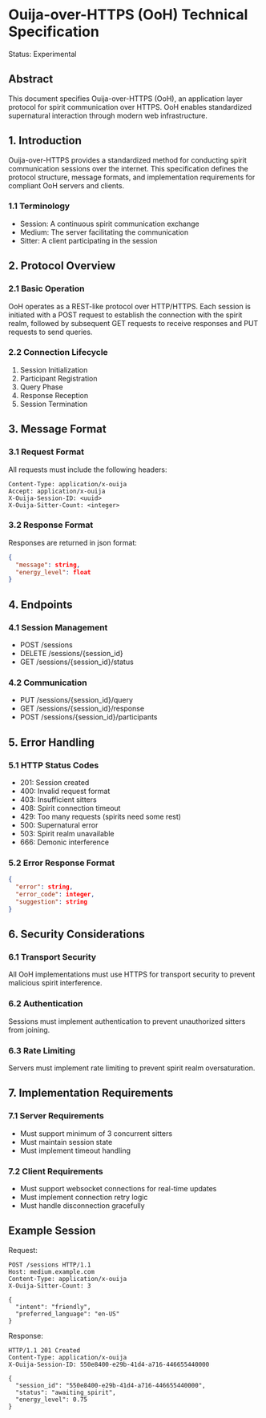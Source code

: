 # Ouija-over-HTTPS (OoH) Technical Specification
Status: Experimental

## Abstract
This document specifies Ouija-over-HTTPS (OoH), an application layer protocol for spirit communication over HTTPS. OoH enables standardized supernatural interaction through modern web infrastructure.

## 1. Introduction
Ouija-over-HTTPS provides a standardized method for conducting spirit communication sessions over the internet. This specification defines the protocol structure, message formats, and implementation requirements for compliant OoH servers and clients.

### 1.1 Terminology

- Session: A continuous spirit communication exchange
- Medium: The server facilitating the communication
- Sitter: A client participating in the session

## 2. Protocol Overview

### 2.1 Basic Operation
OoH operates as a REST-like protocol over HTTP/HTTPS. Each session is initiated with a POST request to establish the connection with the spirit realm, followed by subsequent GET requests to receive responses and PUT requests to send queries.

### 2.2 Connection Lifecycle
1. Session Initialization
2. Participant Registration
3. Query Phase
4. Response Reception
5. Session Termination

## 3. Message Format

### 3.1 Request Format
All requests must include the following headers:
```
Content-Type: application/x-ouija
Accept: application/x-ouija
X-Ouija-Session-ID: <uuid>
X-Ouija-Sitter-Count: <integer>
```

### 3.2 Response Format
Responses are returned in json format:
```json
{
  "message": string,
  "energy_level": float
}
```

## 4. Endpoints

### 4.1 Session Management
- POST /sessions
- DELETE /sessions/{session_id}
- GET /sessions/{session_id}/status

### 4.2 Communication
- PUT /sessions/{session_id}/query
- GET /sessions/{session_id}/response
- POST /sessions/{session_id}/participants

## 5. Error Handling

### 5.1 HTTP Status Codes
- 201: Session created
- 400: Invalid request format
- 403: Insufficient sitters
- 408: Spirit connection timeout
- 429: Too many requests (spirits need some rest)
- 500: Supernatural error
- 503: Spirit realm unavailable
- 666: Demonic interference

### 5.2 Error Response Format
```json
{
  "error": string,
  "error_code": integer,
  "suggestion": string
}
```

## 6. Security Considerations

### 6.1 Transport Security
All OoH implementations must use HTTPS for transport security to prevent malicious spirit interference.

### 6.2 Authentication
Sessions must implement authentication to prevent unauthorized sitters from joining.

### 6.3 Rate Limiting
Servers must implement rate limiting to prevent spirit realm oversaturation.

## 7. Implementation Requirements

### 7.1 Server Requirements
- Must support minimum of 3 concurrent sitters
- Must maintain session state
- Must implement timeout handling

### 7.2 Client Requirements
- Must support websocket connections for real-time updates
- Must implement connection retry logic
- Must handle disconnection gracefully

## Example Session

Request:
```http
POST /sessions HTTP/1.1
Host: medium.example.com
Content-Type: application/x-ouija
X-Ouija-Sitter-Count: 3

{
  "intent": "friendly",
  "preferred_language": "en-US"
}
```

Response:
```http
HTTP/1.1 201 Created
Content-Type: application/x-ouija
X-Ouija-Session-ID: 550e8400-e29b-41d4-a716-446655440000

{
  "session_id": "550e8400-e29b-41d4-a716-446655440000",
  "status": "awaiting_spirit",
  "energy_level": 0.75
}
```
